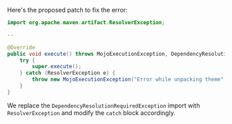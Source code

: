 Here's the proposed patch to fix the error:

```java
import org.apache.maven.artifact.ResolverException;

--

@Override
public void execute() throws MojoExecutionException, DependencyResolutionRequiredException {
    try {
        super.execute();
    } catch (ResolverException e) {
        throw new MojoExecutionException("Error while unpacking theme", e);
    }
}
```

We replace the `DependencyResolutionRequiredException` import with `ResolverException` and modify the `catch` block accordingly.